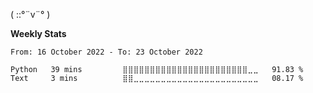 ( ::°¨v¨° )

**Weekly Stats**

<!--START_SECTION:waka-->

```text
From: 16 October 2022 - To: 23 October 2022

Python   39 mins         ⣿⣿⣿⣿⣿⣿⣿⣿⣿⣿⣿⣿⣿⣿⣿⣿⣿⣿⣿⣿⣿⣿⣿⣀⣀   91.83 %
Text     3 mins          ⣿⣿⣀⣀⣀⣀⣀⣀⣀⣀⣀⣀⣀⣀⣀⣀⣀⣀⣀⣀⣀⣀⣀⣀⣀   08.17 %
```

<!--END_SECTION:waka-->
